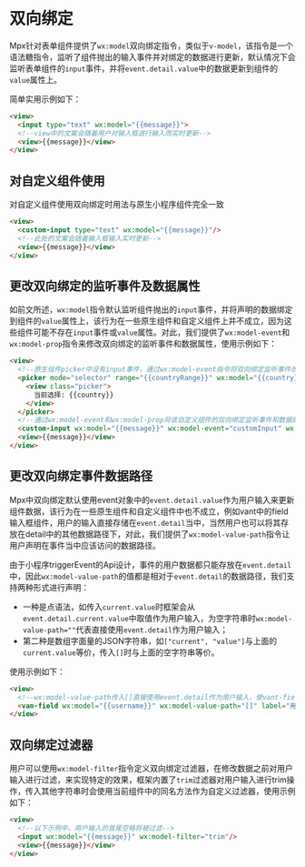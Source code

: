 # 双向绑定

Mpx针对表单组件提供了`wx:model`双向绑定指令，类似于`v-model`，该指令是一个语法糖指令，监听了组件抛出的输入事件并对绑定的数据进行更新，默认情况下会监听表单组件的`input`事件，并将`event.detail.value`中的数据更新到组件的`value`属性上。

简单实用示例如下：

```html
<view>
  <input type="text" wx:model="{{message}}">
  <!--view中的文案会随着用户对输入框进行输入而实时更新-->
  <view>{{message}}</view>
</view>
```

## 对自定义组件使用

对自定义组件使用双向绑定时用法与原生小程序组件完全一致

```html
<view>
  <custom-input type="text" wx:model="{{message}}"/>
  <!--此处的文案会随着输入框输入实时更新-->
  <view>{{message}}</view>
</view>
```


## 更改双向绑定的监听事件及数据属性

如前文所述，`wx:model`指令默认监听组件抛出的`input`事件，并将声明的数据绑定到组件的`value`属性上，该行为在一些原生组件和自定义组件上并不成立，因为这些组件可能不存在`input`事件或`value`属性。对此，我们提供了`wx:model-event`和`wx:model-prop`指令来修改双向绑定的监听事件和数据属性，使用示例如下：

```html
<view>
  <!--原生组件picker中没有input事件，通过wx:model-event指令将双向绑定监听事件改为change事件-->
  <picker mode="selector" range="{{countryRange}}" wx:model="{{country}}" wx:model-event="change">
    <view class="picker">
      当前选择: {{country}}
    </view>
  </picker>
  <!--通过wx:model-event和wx:model-prop将该自定义组件的双向绑定监听事件和数据属性修改为customInput/customValue-->
  <custom-input wx:model="{{message}}" wx:model-event="customInput" wx:model-prop="customValue"/>
  <view>{{message}}</view>
</view>
```

## 更改双向绑定事件数据路径

Mpx中双向绑定默认使用event对象中的`event.detail.value`作为用户输入来更新组件数据，该行为在一些原生组件和自定义组件中也不成立，例如vant中的field输入框组件，用户的输入直接存储在`event.detail`当中，当然用户也可以将其存放在detail中的其他数据路径下，对此，我们提供了`wx:model-value-path`指令让用户声明在事件当中应该访问的数据路径。

由于小程序triggerEvent的Api设计，事件的用户数据都只能存放在`event.detail`中，因此`wx:model-value-path`的值都是相对于`event.detail`的数据路径，我们支持两种形式进行声明：
* 一种是点语法，如传入`current.value`时框架会从`event.detail.current.value`中取值作为用户输入，为空字符串时`wx:model-value-path=""`代表直接使用`event.detail`作为用户输入；
* 第二种是数组字面量的JSON字符串，如`["current", "value"]`与上面的`current.value`等价，传入`[]`时与上面的空字符串等价。

使用示例如下：

```html
<view>
  <!--wx:model-value-path传入[]直接使用event.detail作为用户输入，使vant-field中双向绑定能够生效-->
  <van-field wx:model="{{username}}" wx:model-value-path="[]" label="用户名" placeholder="请输入用户名"/>
</view>
```

## 双向绑定过滤器

用户可以使用`wx:model-filter`指令定义双向绑定过滤器，在修改数据之前对用户输入进行过滤，来实现特定的效果，框架内置了`trim`过滤器对用户输入进行trim操作，传入其他字符串时会使用当前组件中的同名方法作为自定义过滤器，使用示例如下：

```html
<view>
  <!--以下示例中，用户输入的首尾空格将被过滤-->
  <input wx:model="{{message}}" wx:model-filter="trim"/>
  <view>{{message}}</view>
</view>
```




